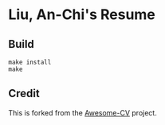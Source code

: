 # Liu, An-Chi's Resume


## Build

```
make install
make
```

## Credit

This is forked from the [Awesome-CV](https://github.com/posquit0/Awesome-CV) project.